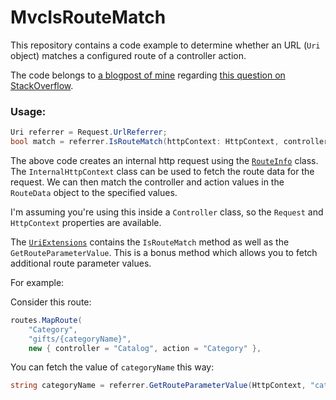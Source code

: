 MvcIsRouteMatch
===============

This repository contains a code example to determine whether an URL (`Uri` object) matches a configured route of a controller action. 

The code belongs to [a blogpost of mine](http://henkmollema.blogspot.nl/2013/09/aspnet-mvc-check-if-referrer-url.html) regarding [this question on StackOverflow](http://stackoverflow.com/questions/4748342/how-to-determine-if-an-arbitrary-url-matches-a-defined-route/4749840).

### Usage:

```csharp
Uri referrer = Request.UrlReferrer;
bool match = referrer.IsRouteMatch(httpContext: HttpContext, controllerName: "Catalog", actionName: "Category");
```

The above code creates an internal http request using the [`RouteInfo`](https://github.com/HenkMollema/MvcIsRouteMatch/blob/master/RouteInfo.cs) class. The `InternalHttpContext` class can be used to fetch the route data for the request. We can then match the controller and action values in the `RouteData` object to the specified values.

I'm assuming you're using this inside a `Controller` class, so the `Request` and `HttpContext` properties are available.

The [`UriExtensions`](https://github.com/HenkMollema/MvcIsRouteMatch/blob/master/UriExtensions.cs) contains the `IsRouteMatch` method as well as the `GetRouteParameterValue`. This is a bonus method which allows you to fetch additional route parameter values.

For example:

Consider this route:

```csharp
routes.MapRoute(
	"Category",
	"gifts/{categoryName}",
	new { controller = "Catalog", action = "Category" },
```

You can fetch the value of `categoryName` this way:
```csharp
string categoryName = referrer.GetRouteParameterValue(HttpContext, "categoryName");
```
